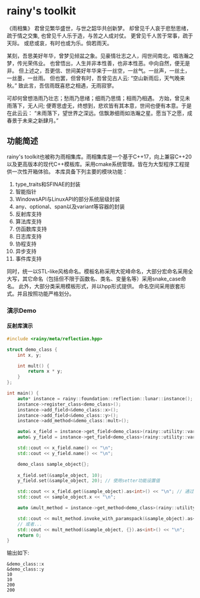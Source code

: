 ﻿# rainy's toolkit

《雨相集》
君曾见繁华盛世，与世之韶华共创新梦。
却曾见千人哀于悲愁思绪，疏于情之交集,
也曾见千人乐于造，与苦之人成对仗。
更曾见千人苦于常事，疏于天际。
或悲或哀，有时也或为乐。倘若雨天。

某刻，吾思美好年华，曾梦见倾盆之象。见豪情壮志之人，闯世间南北，唱浩瀚之梦，传光荣伟业。
也曾悟出，人生并非本性善，也非本性恶。中向自然，便无是非。
但上述之，吾更信、世间美好年华来于一丝空，一丝气。一丝声，一丝土，一丝墨，一丝雨。
但也罢，但曾有时，吾曾见古人云: “空山新雨后，天气晚来秋。”
致此言，吾信雨既喜悲之相遇，无雨寂寥。

可却何曾想浩雨乃壮志；愁雨乃思绪；细雨乃思情；相雨乃相遇。
方始，曾见未雨落下，无人问; 便寄思虚无，终想到，悲欢皆有其本意，世间也便有本意。于是在此云云：
“未雨落下，望世界之深远。信飘渺细雨如浩瀚之星。愿当下之愿，成春景于未来之新肆月。”

## 功能简述

rainy's toolkit也被称为雨相集库。雨相集库是一个基于C++17，向上兼容C++20以及更高版本的现代C++模板库。采用cmake系统管理。皆在为大型程序工程提供一次性开箱体验。
本库具备下列主要的模块功能：

1. type_traits和SFINAE的封装
2. 智能指针
3. WindowsAPI与LinuxAPI的部分系统层级封装
4. any、optional、span以及variant等容器的封装
5. 反射库支持
6. 算法库支持
7. 仿函数库支持
8. 日志库支持
9. 协程支持
10. 异步支持 
11. 事件库支持

同时，统一以STL-like风格命名。模板名称采用大驼峰命名，大部分宏命名采用全大写，其它命名（包括但不限于函数名、类名、变量名等）采用snake_case命名。
此外，大部分类采用模板形式，并以hpp形式提供。
命名空间采用嵌套形式。并且按照功能严格划分。

### 演示Demo

#### 反射库演示

```cpp
#include <rainy/meta/reflection.hpp>

struct demo_class {
    int x, y;

    int mult() {
        return x * y;
    }
};

int main() {
    auto* instance = rainy::foundation::reflection::lunar::instance();
    instance->register_class<demo_class>();
    instance->add_field<&demo_class::x>();
    instance->add_field<&demo_class::y>();
    instance->add_method<&demo_class::mult>();

    auto& x_field = instance->get_field<demo_class>(rainy::utility::variable_name<&demo_class::x>());
    auto& y_field = instance->get_field<demo_class>(rainy::utility::variable_name<&demo_class::y>());

    std::cout << x_field.name() << "\n";
    std::cout << y_field.name() << "\n";

    demo_class sample_object{};
    
    x_field.set(&sample_object, 10);
    y_field.set(&sample_object, 20); // 使用setter功能设置值

    std::cout << x_field.get(&sample_object).as<int>() << "\n"; // 通过获取any并通过类型还原获取x
    std::cout << sample_object.x << "\n";

    auto &mult_method = instance->get_method<demo_class>(rainy::utility::variable_name<&demo_class::mult>());

    std::cout << mult_method.invoke_with_paramspack(&sample_object).as<int>() << "\n";
    // 或者...
    std::cout << mult_method(&sample_object, {}).as<int>() << "\n";
    return 0;
}
```

输出如下:
```
&demo_class::x
&demo_class::y
10
10
200
200
```